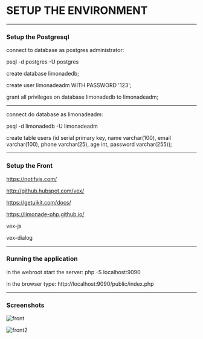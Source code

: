 

# SETUP THE ENVIRONMENT

___

### Setup the Postgresql

connect to database as postgres administrator:

psql -d postgres -U postgres

create database limonadedb;

create user limonadeadm WITH PASSWORD '123';

grant all privileges on database limonadedb to limonadeadm;

___

connect do database as limonadeadm:

psql -d limonadedb -U limonadeadm

create table users (id serial primary key, name varchar(100), email varchar(100), phone varchar(25), age int, password varchar(255));


---

### Setup the Front

https://notifyjs.com/

http://github.hubspot.com/vex/

https://getuikit.com/docs/

https://limonade-php.github.io/

vex-js

vex-dialog


____

### Running the application

in the webroot start the server: php -S localhost:9090

in the browser type: http://localhost:9090/public/index.php

____

### Screenshots

![front](https://user-images.githubusercontent.com/32627919/39277032-2aee2e8c-48c2-11e8-9b6e-1d7ad89ce11a.PNG)

![front2](https://user-images.githubusercontent.com/32627919/39277034-2b142736-48c2-11e8-8ce1-f1e531c2b359.PNG)